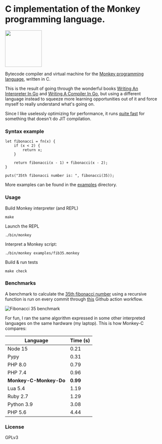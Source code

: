 # C implementation of the Monkey programming language.

<img src="https://monkeylang.org/images/logo.png" width="120" height="120"/>

Bytecode compiler and virtual machine for the [Monkey programming language](https://monkeylang.org), written in C.

This is the result of going through the wonderful books [Writing An Interpreter In Go](https://interpreterbook.com/) and [Writing A Compiler In Go](https://compilerbook.com/), but using a different language instead to squeeze more learning opportunities out of it and force myself to really understand what's going on.

Since I like uselessly optimizing for performance, it runs [quite fast](#Benchmarks) for something that doesn't do JIT compilation.

### Syntax example 

```
let fibonacci = fn(x) {
    if (x < 2) {
        return x;
    }

    return fibonacci(x - 1) + fibonacci(x - 2);
}

puts("35th fibonacci number is: ", fibonacci(35));
```

More examples can be found in the [examples](https://github.com/dannyvankooten/monkey-c-monkey-do/tree/master/examples) directory.

### Usage

Build Monkey interpreter (and REPL)
```
make 
```

Launch the REPL
```
./bin/monkey
```

Interpret a Monkey script: 
```
./bin/monkey examples/fib35.monkey
```

Build & run tests
```
make check
```

### Benchmarks

A benchmark to calculate the [35th fibonacci number](https://github.com/dannyvankooten/monkey-c-monkey-do/blob/master/examples/fib35.monkey) using a recursive function is run on every commit through [this](https://github.com/dannyvankooten/monkey-c-monkey-do/actions/workflows/c.yml) Github action workflow.

![Fibonacci 35 benchmark](https://raw.githubusercontent.com/dannyvankooten/monkey-c-monkey-do/master/misc/benchmarks.jpg)

For fun, I ran the same algorithm expressed in some other interpreted languages on the same hardware (my laptop). This is how Monkey-C compares:

| Language 	            | Time (s)	|
|--------------------	|------	|
| Node 15            	| 0.21 	|
| Pypy					| 0.31  |
| PHP 8.0            	| 0.79 	|
| PHP 7.4				| 0.96  |
| **Monkey-C-Monkey-Do** 	| **0.99**	|
| Lua 5.4            	| 1.19 	|
| Ruby 2.7           	| 1.29 	|
| Python 3.9         	| 3.08 	|
| PHP 5.6				| 4.44  |


### License

GPLv3 